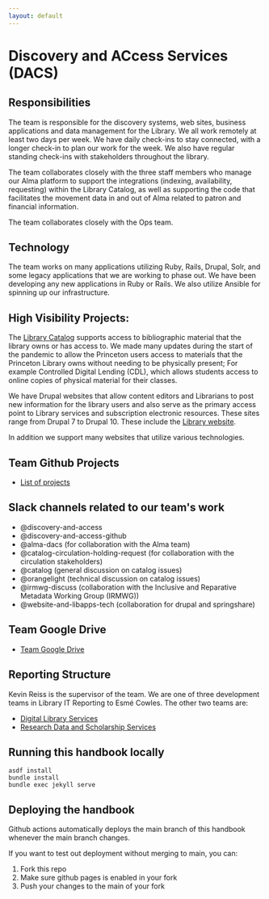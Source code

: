 ```yaml
---
layout: default
---
```

#  Discovery and ACcess Services (DACS)

## Responsibilities 
The team is responsible for the discovery systems, web sites, business applications and data management for the Library. We all work remotely at least two days per week. We have daily check-ins to stay connected, with a longer check-in to plan our work for the week. We also have regular standing check-ins with stakeholders throughout the library.

The team collaborates closely with the three staff members who manage our Alma platform to support the integrations (indexing, availability, requesting) within the Library Catalog, as well as supporting the code that facilitates the movement data in and out of Alma related to patron and financial information.

The team collaborates closely with the Ops team. 

## Technology
The team works on many applications utilizing Ruby, Rails, Drupal, Solr, and some legacy applications that we are working to phase out. We have been developing any new applications in Ruby or Rails. We also utilize Ansible for spinning up our infrastructure.

## High Visibility Projects:
The [Library Catalog](https://catalog.princeton.edu/) supports access to bibliographic material that the library owns or has access to. We made many updates during the start of the pandemic to allow the Princeton users access to materials that the Princeton Library owns without needing to be physically present; For example Controlled Digital Lending (CDL), which allows students access to online copies of physical material for their classes.

We have Drupal websites that allow content editors and Librarians to post new information for the library users and also serve as the primary access point to Library services and subscription electronic resources. These sites range from Drupal 7 to Drupal 10. These include the [Library website](https://library.princeton.edu/). 

In addition we support many websites that utilize various technologies. 

## Team Github Projects
* [List of projects](https://docs.google.com/spreadsheets/d/1fJZ6CE4yq4EyaoeOE__bjEYPUv5xlZVM0bPKfyVAUQw/edit#gid=0)

## Slack channels related to our team's work

* @discovery-and-access
* @discovery-and-access-github
* @alma-dacs (for collaboration with the Alma team)
* @catalog-circulation-holding-request (for collaboration with the circulation stakeholders)
* @catalog (general discussion on catalog issues)
* @orangelight (technical discussion on catalog issues)
* @irmwg-discuss (collaboration with the Inclusive and Reparative Metadata Working Group (IRMWG))
* @website-and-libapps-tech (collaboration for drupal and springshare)

## Team Google Drive
* [Team Google Drive](https://drive.google.com/drive/folders/1rSAXeVtSKQ_uvo1P7OFMvECNwoKZlsS_) 

## Reporting Structure
Kevin Reiss is the supervisor of the team.
We are one of three development teams in Library IT Reporting to Esmé Cowles. The other two teams are:
* [Digital Library Services](https://github.com/pulibrary/dls-handbook)
* [Research Data and Scholarship Services](https://github.com/pulibrary/rdss-handbook)

## Running this handbook locally

```
asdf install
bundle install
bundle exec jekyll serve
```

## Deploying the handbook

Github actions automatically deploys the main branch
of this handbook whenever the main branch changes.

If you want to test out deployment without merging
to main, you can:

1. Fork this repo
1. Make sure github pages is enabled in your fork
1. Push your changes to the main of your fork
